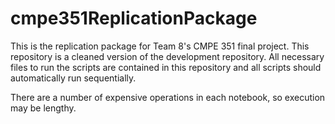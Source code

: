 # cmpe351ReplicationPackage

This is the replication package for Team 8's CMPE 351 final project. This repository is a cleaned version of the development repository. All necessary files to run the scripts are contained in this repository and all scripts should automatically run sequentially. 

There are a number of expensive operations in each notebook, so execution may be lengthy.